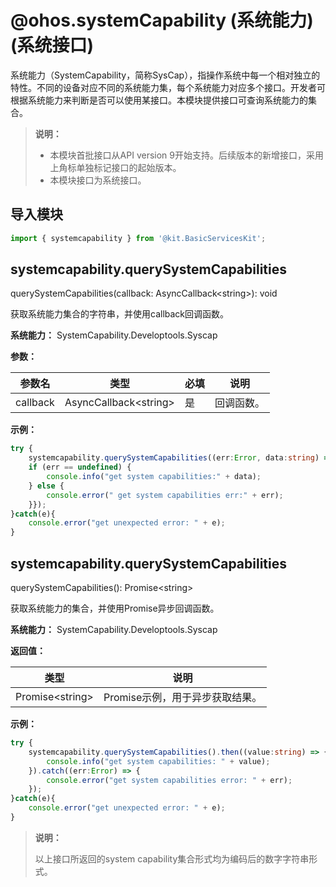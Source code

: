# @ohos.systemCapability (系统能力)(系统接口)
<!--Kit: Basic Services Kit-->
<!--Subsystem: Developtools-->
<!--Owner: @pengfojin-->
<!--Designer: @ringking0-->
<!--Tester: @liuhaonan2-->
<!--Adviser: @fang-jinxu-->

系统能力（SystemCapability，简称SysCap），指操作系统中每一个相对独立的特性。不同的设备对应不同的系统能力集，每个系统能力对应多个接口。开发者可根据系统能力来判断是否可以使用某接口。本模块提供接口可查询系统能力的集合。

> **说明：**
>
> - 本模块首批接口从API version 9开始支持。后续版本的新增接口，采用上角标单独标记接口的起始版本。
> - 本模块接口为系统接口。


## 导入模块

```ts
import { systemcapability } from '@kit.BasicServicesKit';
```

## systemcapability.querySystemCapabilities

querySystemCapabilities(callback: AsyncCallback&lt;string&gt;): void

获取系统能力集合的字符串，并使用callback回调函数。

**系统能力：** SystemCapability.Developtools.Syscap

**参数：**

| 参数名 | 类型 | 必填 | 说明 |
| -------- | -------- | -------- | -------- |
| callback | AsyncCallback&lt;string&gt; | 是 | 回调函数。 |


**示例：**

```ts
try {
    systemcapability.querySystemCapabilities((err:Error, data:string) => {
    if (err == undefined) {
        console.info("get system capabilities:" + data);
    } else {
        console.error(" get system capabilities err:" + err);
    }});
}catch(e){
    console.error("get unexpected error: " + e);
}
```


## systemcapability.querySystemCapabilities

querySystemCapabilities(): Promise&lt;string&gt;

获取系统能力的集合，并使用Promise异步回调函数。

**系统能力：** SystemCapability.Developtools.Syscap

**返回值：**

| 类型 | 说明 |
| -------- | -------- |
| Promise&lt;string&gt; | Promise示例，用于异步获取结果。 |

**示例：**

```ts
try {
    systemcapability.querySystemCapabilities().then((value:string) => {
        console.info("get system capabilities: " + value);
    }).catch((err:Error) => {
        console.error("get system capabilities error: " + err);
    });
}catch(e){
    console.error("get unexpected error: " + e);
}
```


> **说明：**
>
> 以上接口所返回的system capability集合形式均为编码后的数字字符串形式。


